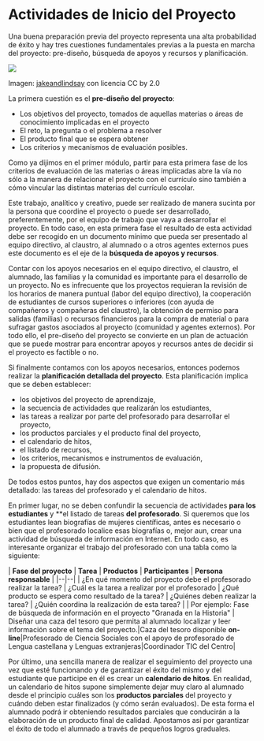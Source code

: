 
# Actividades de Inicio del Proyecto

Una buena preparación previa del proyecto representa una alta probabilidad de éxito y hay tres cuestiones fundamentales previas a la puesta en marcha del proyecto: pre-diseño, búsqueda de apoyos y recursos y planificación.

![](https://github.com/catedu/abp/blob/master/img/start.jpg)

Imagen: [jakeandlindsay](http://www.flickr.com/photos/jakeandlindsay/5524669257/) con licencia CC by 2.0

La primera cuestión es el **pre-diseño del proyecto**:

- Los objetivos del proyecto, tomados de aquellas materias o áreas de conocimiento implicadas en el proyecto
- El reto, la pregunta o el problema a resolver
- El producto final que se espera obtener 
- Los criterios y mecanismos de evaluación posibles.

Como ya dijimos en el primer módulo, partir para esta primera fase de los criterios de evaluación de las materias o áreas implicadas abre la vía no sólo a la manera de relacionar el proyecto con el currículo sino también a cómo vincular las distintas materias del currículo escolar.

Este trabajo, analítico y creativo, puede ser realizado de manera sucinta por la persona que coordine el proyecto o puede ser desarrollado, preferentemente, por el equipo de trabajo que vaya a desarrollar el proyecto. En todo caso, en esta primera fase el resultado de esta actividad debe ser recogido en un documento mínimo que pueda ser presentado al equipo directivo, al claustro, al alumnado o a otros agentes externos pues este documento es el eje de la **búsqueda de apoyos y recursos**.

Contar con los apoyos necesarios en el equipo directivo, el claustro, el alumnado, las familias y la comunidad es importante para el desarrollo de un proyecto. No es infrecuente que los proyectos requieran la revisión de los horarios de manera puntual (labor del equipo directivo), la cooperación de estudiantes de cursos superiores o inferiores (con ayuda de compañeros y compañeras del claustro), la obtención de permiso para salidas (familias) o recursos financieros para la compra de material o para sufragar gastos asociados al proyecto (comunidad y agentes externos). Por todo ello, el pre-diseño del proyecto se convierte en un plan de actuación que se puede mostrar para encontrar apoyos y recursos antes de decidir si el proyecto es factible o no.

Si finalmente contamos con los apoyos necesarios, entonces podemos realizar la **planificación detallada del proyecto**. Esta planificación implica que se deben establecer:

- los objetivos del proyecto de aprendizaje,
- la secuencia de actividades que realizarán los estudiantes,
- las tareas a realizar por parte del profesorado para desarrollar el proyecto,
- los productos parciales y el producto final del proyecto,
- el calendario de hitos,
- el listado de recursos,
- los criterios, mecanismos e instrumentos de evaluación,
- la propuesta de difusión.

De todos estos puntos, hay dos aspectos que exigen un comentario más detallado: las tareas del profesorado y el calendario de hitos.

En primer lugar, no se deben confundir la secuencia de actividades **para los estudiantes** y **el listado de tareas **del profesorado**. Si queremos que los estudiantes lean biografías de mujeres científicas, antes es necesario o bien que el profesorado localice esas biografías o, mejor aun, crear una actividad de búsqueda de información en Internet. En todo caso, es interesante organizar el trabajo del profesorado con una tabla como la siguiente:

| **Fase del proyecto** | **Tarea** | **Productos** | **Participantes** | **Persona responsable** |
|--|--|
| ¿En qué momento del proyecto debe el profesorado realizar la tarea? | ¿Cuál es la tarea a realizar por el profesorado | ¿Qué producto se espera como resultado de la tarea? | ¿Quiénes deben realizar la tarea? | ¿Quién coordina la realización de esta tarea? |
| Por ejemplo: Fase de búsqueda de información en el proyecto "Granada en la Historia" | Diseñar una caza del tesoro que permita al alumnado localizar y leer información sobre el tema del proyecto.|Caza del tesoro disponible **on-line**|Profesorado de Ciencia Sociales con el apoyo de profesorado de Lengua castellana y Lenguas extranjeras|Coordinador TIC del Centro|

Por último, una sencilla manera de realizar el seguimiento del proyecto una vez que esté funcionando y de garantizar el éxito del mismo y del estudiante que participe en él es crear un **calendario de hitos**. En realidad, un calendario de hitos supone simplemente dejar muy claro al alumnado desde el principio cuáles son los **productos parciales** del proyecto y cuándo deben estar finalizados (y cómo serán evaluados). De esta forma el alumnado podrá ir obteniendo resultados parciales que conducirán a la elaboración de un producto final de calidad. Apostamos así por garantizar el éxito de todo el alumnado a través de pequeños logros graduales.
